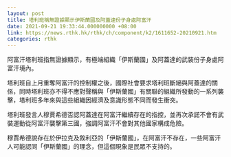 ```yaml
---
layout: post
title: 塔利班稱無證據顯示伊斯蘭國及阿蓋達份子身處阿富汗
date: 2021-09-21 19:33:44.000000000 +08:00
link: https://news.rthk.hk/rthk/ch/component/k2/1611652-20210921.htm
categories: rthk
---
```


阿富汗塔利班指無證據顯示，有極端組織「伊斯蘭國」及阿蓋達的武裝份子身處阿富汗境內。

塔利班自上月重奪阿富汗的控制權之後，國際社會要求塔利班斷絕與阿蓋達的關係，同時塔利班亦不得不應對聲稱與「伊斯蘭國」有關聯的組織所發動的一系列襲擊，塔利班多年來與這些組織因經濟及意識形態不同而發生衝突。

塔利班發言人穆賈希德否認阿蓋達在阿富汗繼續存在的指控，並再次承諾不會有武裝運動從阿富汗襲擊第三國，強調阿富汗不會對其他國家構成危險。

穆賈希德說存在於伊拉克及敘利亞的「伊斯蘭國」，在阿富汗不存在，一些阿富汗人可能認同「伊斯蘭國」的理念，但這個現象是民眾不支持的。
